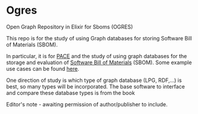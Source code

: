 # Ogres
Open Graph Repository in Elixir for Sboms (OGRES)

This repo is for the study of using
Graph databases for storing
Software Bill of Materials (SBOM).

In particular, it is for
[PACE](https://github.com/opencybersecurityalliance/PACE)
and the study of using graph databases for the storage
and evaluation of
[Software Bill of Materials](https://www.cisa.gov/sbom)
(SBOM).
Some example use cases can be found
[here](https://github.com/opencybersecurityalliance/PACE/blob/main/docs/Pace_Sbom_Vex_Flags_Prioritization/README.md).

One direction of study is which type of graph database
(LPG, RDF,...) is best, so many types will be incorporated.
The base software to interface and compare these database types
is from the book

Editor's note - awaiting permission of author/publisher to include.
